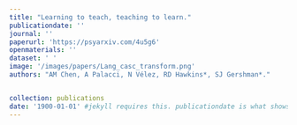 ```yaml
---
title: "Learning to teach, teaching to learn."
publicationdate: ''
journal: ''
paperurl: 'https://psyarxiv.com/4u5g6'
openmaterials: ''
dataset: ' '
image: '/images/papers/Lang_casc_transform.png'
authors: "AM Chen, A Palacci, N Vélez, RD Hawkins*, SJ Gershman*."


collection: publications
date: '1900-01-01' #jekyll requires this. publicationdate is what shows up
---
```

